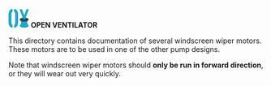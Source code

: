![](../../images/OpenVentilatorLogoSmall.png) **OPEN VENTILATOR**

This directory contains documentation of several windscreen wiper motors.
These motors are to be used in one of the other pump designs.

Note that windscreen wiper motors should **only be run in forward direction**, or they will wear out very quickly.